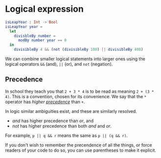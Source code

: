 # Logical expression

```elm
isLeapYear : Int -> Bool
isLeapYear year = 
  let
    divisbleBy number = 
      modBy number year == 0 
  in
    divisibleBy 4 && (not (divisibleBy 100) || divisibleBy 400)
```

We can combine smaller logical statements into larger ones using the logical operators `&&` (and), `||` (or), and `not` (negation).

## Precedence

In school they teach you that `2 + 3 * 4` is to be read as meaning `2 + (3 * 4)`.
This is a convention, chosen for its convenience.
We say that the `*` operator has _higher [precedence][precedence]_ than `+`.

In logic similar ambiguities exist, and these are similarly resolved.

- _and_ has higher precedence than _or_, and
- _not_ has higher precedence than both _and_ and _or_.

For example, `p || q && r` means the same as `p || (q && r)`.

If you don't wish to remember the precendence of all the things, or force readers of your code to do so, you can use parentheses to make it explicit.

[precedence]:
    https://en.wikipedia.org/wiki/Order_of_operations
    "Wikipedia: Order of operations"
